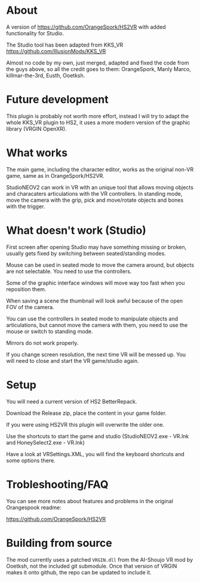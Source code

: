 # About

A version of https://github.com/OrangeSpork/HS2VR with added functionality for Studio.

The Studio tool has been adapted from KKS_VR https://github.com/IllusionMods/KKS_VR

Almost no code by my own, just merged, adapted and fixed the code from the guys above, so all the credit goes to them: OrangeSpork, Manly Marco, killmar-the-3rd, Eusth, Ooetksh.


# Future development

This plugin is probably not worth more effort, instead I will try to adapt the whole KKS_VR plugin to HS2, it uses a more modern version of the graphic library (VRGIN OpenXR).


# What works

The main game, including the character editor, works as the original non-VR game, same as in OrangeSpork/HS2VR.

StudioNEOV2 can work in VR with an unique tool that allows moving objects and characaters articulations with the VR controllers. In standing mode, move the camera with the grip, pick and move/rotate objects and bones with the trigger.


# What doesn't work (Studio)

First screen after opening Studio may have something missing or broken, usually gets fixed by switching between seated/standing modes.

Mouse can be used in seated mode to move the camera around, but objects are not selectable. You need to use the controllers.

Some of the graphic interface windows will move way too fast when you reposition them.

When saving a scene the thumbnail will look awful because of the open FOV of the camera.

You can use the controllers in seated mode to manipulate objects and articulations, but cannot move the camera with them, you need to use the mouse or switch to standing mode.

Mirrors do not work properly.

If you change screen resolution, the next time VR will be messed up. You will need to close and start the VR game/studio again.


# Setup
You will need a current version of HS2 BetterRepack. 

Download the Release zip, place the content in your game folder.

If you were using HS2VR this plugin will overwrite the older one.

Use the shortcuts to start the game and studio (StudioNEOV2.exe - VR.lnk and HoneySelect2.exe - VR.lnk)

Have a look at VRSettings.XML, you will find the keyboard shortcuts and some options there.


# Trobleshooting/FAQ

You can see more notes about features and problems in the original Orangespook readme:

https://github.com/OrangeSpork/HS2VR


# Building from source

The mod currently uses a patched `VRGIN.dll` from the AI-Shoujo VR mod by Ooetksh, not the included git submodule. Once that version of VRGIN makes it onto github, the repo can be updated to include it.
